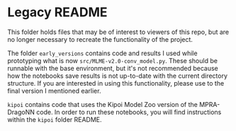 # Legacy README
This folder holds files that may be of interest to viewers of this repo, but are no longer necessary to recreate the functionality of the project.

The folder `early_versions` contains code and results I used while prototyping what is now `src/MLME-v2.0-conv_model.py`. These should be runnable with the base environment, but it's not recommended because how the notebooks save results is not up-to-date with the current directory structure. If you are interested in using this functionality, please use to the final version I mentioned earlier.

 `kipoi` contains code that uses the Kipoi Model Zoo version of the MPRA-DragoNN code. In order to run these notebooks, you will find instructions within the `kipoi` folder README.


<!--stackedit_data:
eyJoaXN0b3J5IjpbLTgyNTAzNjUzMCwtMzMyOTAyMzk5LDUzND
kyNTgxNiwtNDI0OTI1NzkyLDczMDk5ODExNl19
-->